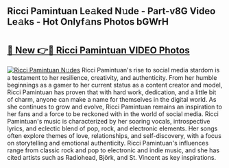 ## Ricci Pamintuan Le𝚊ked N𝚞de - Part-v8G Video Le𝚊ks - Hot Onlyf𝚊ns Photos bGWrH

# <h2><a href="http://ab77763.deff.icu/?id=Ricci+Pamintuan">🔗 New 👉🔴 Ricci Pamintuan VIDEO Photos</a></h2>

[![Ricci Pamintuan N𝚞des](https://i.imgur.com/rIISA9y.gif)](http://ab77763.deff.icu/?id=Ricci+Pamintuan)
Ricci Pamintuan's rise to social media stardom is a testament to her resilience, creativity, and authenticity. From her humble beginnings as a gamer to her current status as a content creator and model, Ricci Pamintuan has proven that with hard work, dedication, and a little bit of charm, anyone can make a name for themselves in the digital world. As she continues to grow and evolve, Ricci Pamintuan remains an inspiration to her fans and a force to be reckoned with in the world of social media. Ricci Pamintuan's music is characterized by her soaring vocals, introspective lyrics, and eclectic blend of pop, rock, and electronic elements. Her songs often explore themes of love, relationships, and self-discovery, with a focus on storytelling and emotional authenticity. Ricci Pamintuan's influences range from classic rock and pop to electronic and indie music, and she has cited artists such as Radiohead, Björk, and St. Vincent as key inspirations.
